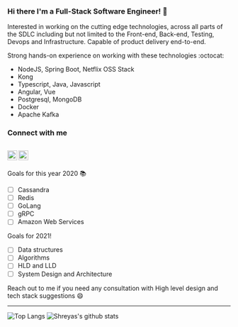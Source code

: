 ### Hi there I'm a Full-Stack Software Engineer! :rocket: 

Interested in working on the cutting edge technologies, across all parts of the SDLC including but not limited to the 
Front-end, Back-end, Testing, Devops and Infrastructure.
Capable of product delivery end-to-end.

Strong hands-on experience on working with these technologies  :octocat:
- NodeJS, Spring Boot, Netflix OSS Stack
- Kong
- Typescript, Java, Javascript
- Angular, Vue
- Postgresql, MongoDB
- Docker
- Apache Kafka

### Connect with me

[<img align="left" alt="codeSTACKr | Twitter" width="22px" src="https://cdn.jsdelivr.net/npm/simple-icons@v3/icons/twitter.svg" />][twitter]
[<img align="left" alt="codeSTACKr | LinkedIn" width="22px" src="https://cdn.jsdelivr.net/npm/simple-icons@v3/icons/linkedin.svg" />][linkedin]
<br/>
---

Goals for this year 2020 :books:
- [ ] Cassandra
- [ ] Redis
- [ ] GoLang
- [ ] gRPC
- [ ] Amazon Web Services

Goals for 2021!
- [ ] Data structures 
- [ ] Algorithms
- [ ] HLD and LLD
- [ ] System Design and Architecture

Reach out to me if you need any consultation with High level design and tech stack suggestions :smile:

---

![Top Langs](https://github-readme-stats.vercel.app/api/top-langs/?username=shreyas-segu&layout=compact&hide_border=true) ![Shreyas's github stats](https://github-readme-stats.vercel.app/api?username=shreyas-segu&show_icons=true&hide=stars,prs,issues,contribs&count_private=true&include_all_commits=true&hide_border=true)


[twitter]: https://twitter.com/ShreyasSegu
[linkedin]: https://linkedin.com/in/shreyassegu/
